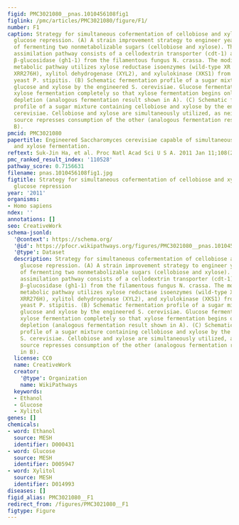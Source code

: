 ```yaml
---
figid: PMC3021080__pnas.1010456108fig1
figlink: /pmc/articles/PMC3021080/figure/F1/
number: F1
caption: Strategy for simultaneous cofermentation of cellobiose and xylose without
  glucose repression. (A) A strain improvement strategy to engineer yeast capable
  of fermenting two nonmetabolizable sugars (cellobiose and xylose). The cellodextrin
  assimilation pathway consists of a cellodextrin transporter (cdt-1) and an intracellular
  β-glucosidase (gh1-1) from the filamentous fungus N. crassa. The modified xylose
  metabolic pathway utilizes xylose reductase isoenzymes (wild-type XR and a mutant
  XRR276H), xylitol dehydrogenase (XYL2), and xylulokinase (XKS1) from the xylose-fermenting
  yeast P. stipitis. (B) Schematic fermentation profile of a sugar mixture containing
  glucose and xylose by the engineered S. cerevisiae. Glucose fermentation represses
  xylose fermentation completely so that xylose fermentation begins only after glucose
  depletion (analogous fermentation result shown in A). (C) Schematic fermentation
  profile of a sugar mixture containing cellobiose and xylose by the engineered S.
  cerevisiae. Cellobiose and xylose are simultaneously utilized, as neither carbon
  source represses consumption of the other (analogous fermentation result shown in
  B).
pmcid: PMC3021080
papertitle: Engineered Saccharomyces cerevisiae capable of simultaneous cellobiose
  and xylose fermentation.
reftext: Suk-Jin Ha, et al. Proc Natl Acad Sci U S A. 2011 Jan 11;108(2):504-509.
pmc_ranked_result_index: '110528'
pathway_score: 0.7156631
filename: pnas.1010456108fig1.jpg
figtitle: Strategy for simultaneous cofermentation of cellobiose and xylose without
  glucose repression
year: '2011'
organisms:
- Homo sapiens
ndex: ''
annotations: []
seo: CreativeWork
schema-jsonld:
  '@context': https://schema.org/
  '@id': https://pfocr.wikipathways.org/figures/PMC3021080__pnas.1010456108fig1.html
  '@type': Dataset
  description: Strategy for simultaneous cofermentation of cellobiose and xylose without
    glucose repression. (A) A strain improvement strategy to engineer yeast capable
    of fermenting two nonmetabolizable sugars (cellobiose and xylose). The cellodextrin
    assimilation pathway consists of a cellodextrin transporter (cdt-1) and an intracellular
    β-glucosidase (gh1-1) from the filamentous fungus N. crassa. The modified xylose
    metabolic pathway utilizes xylose reductase isoenzymes (wild-type XR and a mutant
    XRR276H), xylitol dehydrogenase (XYL2), and xylulokinase (XKS1) from the xylose-fermenting
    yeast P. stipitis. (B) Schematic fermentation profile of a sugar mixture containing
    glucose and xylose by the engineered S. cerevisiae. Glucose fermentation represses
    xylose fermentation completely so that xylose fermentation begins only after glucose
    depletion (analogous fermentation result shown in A). (C) Schematic fermentation
    profile of a sugar mixture containing cellobiose and xylose by the engineered
    S. cerevisiae. Cellobiose and xylose are simultaneously utilized, as neither carbon
    source represses consumption of the other (analogous fermentation result shown
    in B).
  license: CC0
  name: CreativeWork
  creator:
    '@type': Organization
    name: WikiPathways
  keywords:
  - Ethanol
  - Glucose
  - Xylitol
genes: []
chemicals:
- word: Ethanol
  source: MESH
  identifier: D000431
- word: Glucose
  source: MESH
  identifier: D005947
- word: Xylitol
  source: MESH
  identifier: D014993
diseases: []
figid_alias: PMC3021080__F1
redirect_from: /figures/PMC3021080__F1
figtype: Figure
---
```

